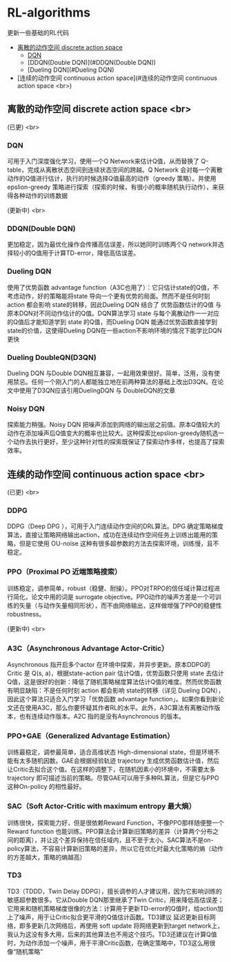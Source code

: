 # RL-algorithms
更新一些基础的RL代码
- [离散的动作空间 discrete action space](#离散的动作空间)
  - [DQN](#DQN)
  - [DDQN(Double DQN)](#DDQN(Double DQN))
  - [Dueling DQN](#Dueling DQN)
- [连续的动作空间 continuous action space](#连续的动作空间 continuous action space \<br>)


## 离散的动作空间 discrete action space \<br>
(已更) \<br>
### DQN
可用于入门深度强化学习，使用一个Q Network来估计Q值，从而替换了 Q-table，完成从离散状态空间到连续状态空间的跨越。Q Network 会对每一个离散动作的Q值进行估计，执行的时候选择Q值最高的动作（greedy 策略）。并使用 epslion-greedy 策略进行探索（探索的时候，有很小的概率随机执行动作），来获得各种动作的训练数据

(更新中) \<br>
### DDQN(Double DQN)
更加稳定，因为最优化操作会传播高估误差，所以她同时训练两个Q network并选择较小的Q值用于计算TD-error，降低高估误差。

### Dueling DQN
使用了优势函数 advantage function（A3C也用了）：它只估计state的Q值，不考虑动作，好的策略能将state 导向一个更有优势的局面。然而不是任何时刻 action 都会影响 state的转移，因此Dueling DQN 结合了 优势函数估计的Q值 与 原本DQN对不同动作估计的Q值。DQN算法学习 state 与每个离散动作一一对应的Q值后才能知道学到 state 的Q值，而Dueling DQN 能通过优势函数直接学到state的价值，这使得Dueling DQN在一些action不影响环境的情况下能学比DQN更快

### Dueling DoubleQN(D3QN)
Dueling DQN 与Double DQN相互兼容，一起用效果很好。简单，泛用，没有使用禁忌。任何一个刚入门的人都能独立地在前两种算法的基础上改出D3QN。在论文中使用了D3QN应该引用DuelingDQN 与 DoubleDQN的文章

### Noisy DQN
探索能力稍强。Noisy DQN 把噪声添加到网络的输出层之前值。原本Q值较大的动作在添加噪声后Q值变大的概率也比较大。这种探索比epslion-greedy随机选一个动作去执行更好，至少这种针对性的探索既保证了探索动作多样，也提高了探索效率。

## 连续的动作空间 continuous action space \<br>
(已更) \<br>
### DDPG
DDPG（Deep DPG ），可用于入门连续动作空间的DRL算法。DPG 确定策略梯度算法，直接让策略网络输出action，成功在连续动作空间任务上训练出能用的策略，但是它使用 OU-noise 这种有很多超参数的方法去探索环境，训练慢，且不稳定。

### PPO（Proximal PO 近端策略搜索）
训练稳定，调参简单，robust（稳健、耐操）。PPO对TRPO的信任域计算过程进行简化，论文中用的词是 surrogate objective。PPO动作的噪声方差是一个可训练的矢量（与动作矢量相同形状），而不由网络输出，这样做增强了PPO的稳健性 robustness。

(更新中) \<br>
### A3C（Asynchronous Advantage Actor-Critic）
Asynchronous 指开启多个actor 在环境中探索，并异步更新。原本DDPG的Critic 是 Q(s, a)，根据state-action pair 估计Q值，优势函数只使用 state 去估计Q值，这是很好的创新：降低了随机策略梯度算法估计Q值的难度。然而优势函数有明显缺陷：不是任何时刻 action 都会影响 state的转移（详见 Dueling DQN），因此这个算法只适合入门学习「优势函数 advantage function」。如果你看到新论文还在使用A3C，那么你要怀疑其作者RL的水平。此外，A3C算法有离散动作版本，也有连续动作版本。A2C 指的是没有Asynchronous 的版本。

### PPO+GAE（Generalized Advantage Estimation）
训练最稳定，调参最简单，适合高维状态 High-dimensional state，但是环境不能有太多随机因数。GAE会根据经验轨迹 trajectory 生成优势函数估计值，然后让Critic去拟合这个值。在这样的调整下，在随机因素小的环境中，不需要太多 trajectory 即可描述当前的策略。尽管GAE可以用于多种RL算法，但是它与PPO这种On-policy 的相性最好。

### SAC（Soft Actor-Critic with maximum entropy 最大熵）
训练很快，探索能力好，但是很依赖Reward Function，不像PPO那样随便整一个Reward function 也能训练。PPO算法会计算新旧策略的差异（计算两个分布之间的距离），并让这个差异保持在信任域内，且不至于太小。SAC算法不是on-policy算法，不容易计算新旧策略的差异，所以它在优化时最大化策略的熵（动作的方差越大，策略的熵越高）

### TD3
TD3（TDDD，Twin Delay DDPG），擅长调参的人才建议用，因为它影响训练的敏感超参数很多。它从Double DQN那里继承了Twin Critic，用来降低高估误差；它用来和随机策略梯度很像的方法：计算用于更新TD-error的Q值时，给action加上了噪声，用于让Critic拟合更平滑的Q值估计函数。TD3建议 延迟更新目标网络，即多更新几次网络后，再使用 soft update 将网络更新到target network上，我认为这没有多大用，后来的其他算法也不用这个技巧。TD3还建议在计算Q值时，为动作添加一个噪声，用于平滑Critic函数，在确定策略中，TD3这么用很像“随机策略”

